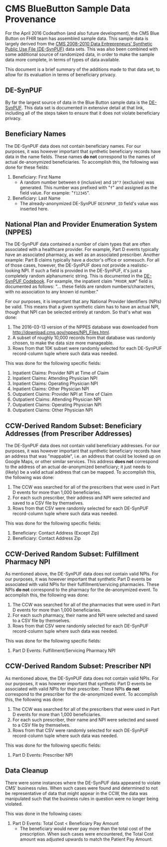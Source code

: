 CMS BlueButton Sample Data Provenance
=====================================

For the April 2016 Codeathon (and also future development), the CMS Blue Button on FHIR team has assembled sample data. This sample data is largely derived from the [CMS 2008-2010 Data Entrepreneurs’ Synthetic Public Use File (DE-SynPUF)](https://www.cms.gov/Research-Statistics-Data-and-Systems/Downloadable-Public-Use-Files/SynPUFs/DE_Syn_PUF.html) data sets. This was also been combined with some additional source of randomized data, in order to make the sample data more complete, in terms of types of data available.

This document is a brief summary of the additions made to that data set, to allow for its evaluation in terms of beneficiary privacy.

## DE-SynPUF

By far the largest source of data in the Blue Button sample data is the [DE-SynPUF](https://www.cms.gov/Research-Statistics-Data-and-Systems/Downloadable-Public-Use-Files/SynPUFs/DE_Syn_PUF.html). This data set is documented in extensive detail at that link, including all of the steps taken to ensure that it does not violate beneficiary privacy.

## Beneficiary Names

The DE-SynPUF data does not contain beneficiary names. For our purposes, it was however important that synthetic beneficiary records have data in the name fields. These names **do not** correspond to the names of actual de-anonymized beneficiaries. To accomplish this, the following was done for these fields:

1. Beneficiary: First Name
    * A random number between `0` (inclusive) and `10^7` (exclusive) was generated. This number was prefixed with "`f`" and assigned as the field value. For example: "`f12345`".
1. Beneficiary: Last Name
    * The already-anonymized DE-SynPUF `DESYNPUF_ID` field's value was inserted here.

## National Plan and Provider Enumeration System (NPPES)

The DE-SynPUF data contained a number of claim types that are often associated with a healthcare provider. For example, Part D events typically have an associated pharmacy, as well as an associated prescriber. Another example: Part B claims typically have a doctor's office or somesuch. For all of those cases, however, the DE-SynPUF does not provide a realistic-looking NPI. If such a field is provided in the DE-SynPUF, it's just a completely random alphanumeric string. This is documented in the [DE-SynPUF Codebook](https://www.cms.gov/Research-Statistics-Data-and-Systems/Downloadable-Public-Use-Files/SynPUFs/Downloads/SynPUF_Codebook.pdf). For example, the inpatient claim "`PRVDR_NUM`" field is documented as follows: "... these fields are random numbers/characters, with no association to any known id number."

For our purposes, it is important that any National Provider Identifiers (NPIs) be valid. This means that a given synthetic claim has to have an actual NPI, though that NPI can be selected entirely at random. So that's what was done:

1. The 2016-03-13 version of the NPPES database was downloaded from <http://download.cms.gov/nppes/NPI_Files.html>.
1. A subset of roughly 10,000 records from that database was randomly chosen, to make the data size more manageable.
1. Rows from that 10K subset were randomly selected for each DE-SynPUF record-column tuple where such data was needed.

This was done for the following specific fields:

1. Inpatient Claims: Provider NPI at Time of Claim
1. Inpatient Claims: Attending Physician NPI
1. Inpatient Claims: Operating Physician NPI
1. Inpatient Claims: Other Physician NPI
1. Outpatient Claims: Provider NPI at Time of Claim
1. Outpatient Claims: Attending Physician NPI
1. Outpatient Claims: Operating Physician NPI
1. Outpatient Claims: Other Physician NPI

## CCW-Derived Random Subset: Beneficiary Addresses (from Prescriber Addresses)

The DE-SynPUF data does not contain valid beneficiary addresses. For our purposes, it was however important that synthetic beneficiary records have an address that was "mappable", i.e. an address that could be looked up on Google Maps, or other similar services. This address **does not** correspond to the address of an actual de-anonymized beneficiary; it just needs to (likely) be a valid actual address that can be mapped. To accomplish this, the following was done:

1. The CCW was searched for all of the prescribers that were used in Part D events for more than 1,000 beneficiaries.
1. For each such prescriber, their address and NPI were selected and saved to a CSV file by themselves.
1. Rows from that CSV were randomly selected for each DE-SynPUF record-column tuple where such data was needed.

This was done for the following specific fields:

1. Beneficiary: Contact Address (Except Zip)
1. Beneficiary: Contact Address Zip

## CCW-Derived Random Subset: Fulfillment Pharmacy NPI

As mentioned above, the DE-SynPUF data does not contain valid NPIs. For our purposes, it was however important that synthetic Part D events be associated with valid NPIs for their fulfillment/servicing pharmacies. These NPIs **do not** correspond to the pharmacy for the de-anonymized event. To accomplish this, the following was done:

1. The CCW was searched for all of the pharmacies that were used in Part D events for more than 1,000 beneficiaries.
1. For each such pharmacy, their name and NPI were selected and saved to a CSV file by themselves.
1. Rows from that CSV were randomly selected for each DE-SynPUF record-column tuple where such data was needed.

This was done for the following specific fields:

1. Part D Events: Fulfillment/Servicing Pharmacy NPI

## CCW-Derived Random Subset: Prescriber NPI

As mentioned above, the DE-SynPUF data does not contain valid NPIs. For our purposes, it was however important that synthetic Part D events be associated with valid NPIs for their prescriber. These NPIs **do not** correspond to the prescriber for the de-anonymized event. To accomplish this, the following was done:

1. The CCW was searched for all of the prescribers that were used in Part D events for more than 1,000 beneficiaries.
1. For each such prescriber, their name and NPI were selected and saved to a CSV file by themselves.
1. Rows from that CSV were randomly selected for each DE-SynPUF record-column tuple where such data was needed.

This was done for the following specific fields:

1. Part D Events: Prescriber NPI

## Data Cleanup

There were some instances where the DE-SynPUF data appeared to violate CMS' business rules. When such cases were found and determined to not be representative of data that might appear in the CCW, the data was manipulated such that the business rules in question were no longer being violated.

This was done in the following cases:

1. Part D Events: Total Cost < Beneficiary Pay Amount
    * The beneficiary would never pay more than the total cost of the prescription. When such cases were encountered, the Total Cost amount was adjusted upwards to match the Patient Pay Amount.
